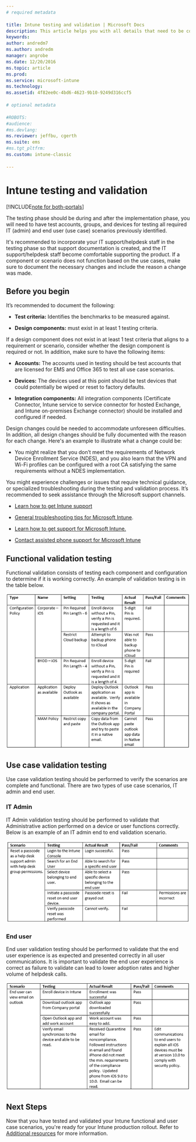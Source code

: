 ```yaml
---
# required metadata

title: Intune testing and validation | Microsoft Docs
description: This article helps you with all details that need to be considered when testing and validating Intune cloud-only solution in your environment.
keywords:
author: andredm7
ms.author: andredm
manager: angrobe
ms.date: 12/20/2016
ms.topic: article
ms.prod:
ms.service: microsoft-intune
ms.technology:
ms.assetid: 4f82ee0c-4bd6-4623-9b10-9249d316ccf5

# optional metadata

#ROBOTS:
#audience:
#ms.devlang:
ms.reviewer: jeffbu, cgerth
ms.suite: ems
#ms.tgt_pltfrm:
ms.custom: intune-classic

---
```


# Intune testing and validation

[!INCLUDE[note for both-portals](../includes/note-for-both-portals.md)]

The testing phase should be during and after the implementation phase, you will need to have test accounts, groups, and devices for testing all required IT (admin) and end user (use case) scenarios previously identified.

It's recommended to incorporate your IT support/helpdesk staff in the testing phase so that support documentation is created, and the IT support/helpdesk staff become comfortable supporting the product. If a component or scenario does not function based on the use cases, make sure to document the necessary changes and include the reason a change was made.

## Before you begin

It’s recommended to document the following:

-   **Test criteria:** Identifies the benchmarks to be measured against.

-   **Design components:** must exist in at least 1 testing criteria.

If a design component does not exist in at least 1 test criteria that aligns to a requirement or scenario, consider whether the design component is required or not. In addition, make sure to have the following items:

-   **Accounts:** The accounts used in testing should be test accounts that are licensed for EMS and Office 365 to test all use case scenarios.

-   **Devices:** The devices used at this point should be test devices that could potentially be wiped or reset to factory defaults.

-   **Integration components:** All integration components (Certificate Connector, Intune service to service connector for hosted Exchange, and Intune on-premises Exchange connector) should be installed and configured if needed.

Design changes could be needed to accommodate unforeseen difficulties. In addition, all design changes should be fully documented with the reason for each change. Here's an example to illustrate what a change could be:

-   You might realize that you don’t meet the requirements of Network Device Enrollment Service (NDES), and you also learn that the VPN and Wi-Fi profiles can be configured with a root CA satisfying the same requirements without a NDES implementation.

You might experience challenges or issues that require technical guidance, or specialized troubleshooting during the testing and validation process. It’s recommended to seek assistance through the Microsoft support channels.

-   [Learn how to get Intune support](/intune-classic/troubleshoot/how-to-get-support-for-microsoft-intune)

-   [General troubleshooting tips for Microsoft Intune](/intune-classic/troubleshoot/general-troubleshooting-tips-for-microsoft-intune).

-   [Learn how to get support for Microsoft Intune.](/intune-classic/troubleshoot/how-to-get-support-for-microsoft-intune)

-   [Contact assisted phone support for Microsoft Intune](/intune-classic/troubleshoot/contact-assisted-phone-support-for-microsoft-intune)

## Functional validation testing

Functional validation consists of testing each component and configuration to determine if it is working correctly. An example of validation testing is in the table below.

![Section 9 table 1](./media/section-9-image-1-table.PNG)

## Use case validation testing

Use case validation testing should be performed to verify the scenarios are complete and functional. There are two types of use case scenarios, IT admin and end user.

### IT Admin

IT Admin validation testing should be performed to validate that Administrative action performed on a device or user functions correctly. Below is an example of an IT admin end to end validation scenario.

![Section 9 table 2](./media/section-9-image-2-table.PNG)

### End user

End user validation testing should be performed to validate that the end user experience is as expected and presented correctly in all user communications. It is important to validate the end user experience is correct as failure to validate can lead to lower adoption rates and higher volume of helpdesk calls.

![Section 9 table 3](./media/section-9-image-3-table.PNG)

## Next Steps

Now that you have tested and validated your Intune functional and user case scenarios, you're ready for your Intune production rollout. Refer to [Additional resources](additional-resources.md) for more information.
